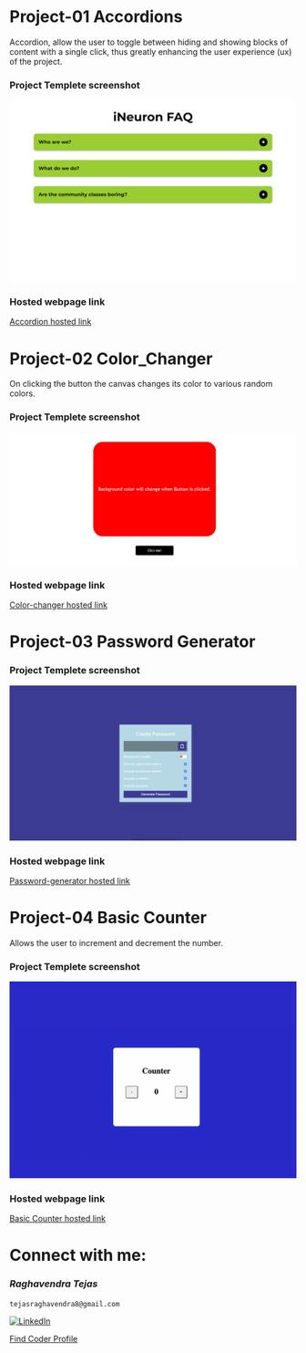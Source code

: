 # Project-01 Accordions

Accordion, allow the user to toggle between hiding and showing blocks of content with a single click, thus greatly enhancing the user experience (ux) of the project.

### Project Templete screenshot

![Webpage template](https://github.com/raghavendra-tejas/JavaScript-Projects/blob/main/01_Accordions/screenshot.png)

### Hosted webpage link

[Accordion hosted link](https://accordion-js-project.netlify.app/)

# Project-02 Color_Changer

On clicking the button the canvas changes its color to various random colors.

### Project Templete screenshot

![Webpage template](https://github.com/raghavendra-tejas/JavaScript-Projects/blob/main/02_ColorChanger/Image/screenshot.png)

### Hosted webpage link

[Color-changer hosted link](https://color-changer-js-project.netlify.app/)

# Project-03 Password Generator

### Project Templete screenshot

![Webpage template](https://github.com/raghavendra-tejas/JavaScript-Projects/blob/main/03_PasswordGenerator/Image/Project.png)

### Hosted webpage link

[Password-generator hosted link](https://password-generator-js-project.netlify.app/)

# Project-04 Basic Counter

Allows the user to increment and decrement the number.

### Project Templete screenshot

![Webpage template](https://github.com/raghavendra-tejas/JavaScript-Projects/blob/main/05_BasicCounter/Image/Basic_Counter.png)

### Hosted webpage link

[Basic Counter hosted link](https://basic-counter-js-project.netlify.app/)

# Connect with me:

### _*Raghavendra Tejas*_

```shell
tejasraghavendra8@gmail.com
```

[![LinkedIn](https://img.shields.io/badge/linkedin-0077b5?style=for-the-badge&logo=linkedin&logocolor=white)](https://www.linkedin.com/in/raghavendra-tejas-348960241/)

[Find Coder Profile](https://www.findcoder.io/u/raghavendra_tejas)

